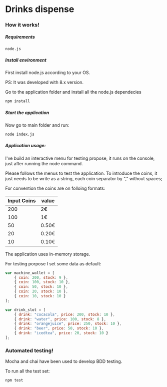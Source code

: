 

# Drinks dispense

### How it works!

##### Requirements
```
node.js
```

##### Install environment

First install node.js according to your OS.

PS: It was developed with 8.x version.


Go to the application folder and install all the node.js dependecies
 
```sh
npm install
```

##### Start the application

Now go to main folder and run:

```sh
node index.js
```

##### Application usage:

I've build an interactive menu for testing propose, it runs on the console, just after running the node command.

Please follows the menus to test the application. To introduce the coins, it just needs to be write as a string, each coin separator by "," without spaces;

For convention the coins are on folloing formats:

| Input Coins                |  value                       |
| -------------------------- | ---------------------------- | 
| 200                        |  2€                          |
| 100                        |  1€                          |
| 50                         |  0.50€                       |
| 20                         |  0.20€                       |
| 10                         |  0.10€                       |

The application uses in-memory storage.

For testing porpose I set some data as default: 

```javascript
var machine_wallet = [
    { coin: 200, stock: 9 },
    { coin: 100, stock: 10 },
    { coin: 50, stock: 10 },
    { coin: 20, stock: 10 },
    { coin: 10, stock: 10 }
];

var drink_slot = [
    { drink: "cocacola", price: 200, stock: 10 },
    { drink: "water", price: 100, stock: 8 },
    { drink: "orangejuice", price: 250, stock: 10 },
    { drink: "beer", price: 50, stock: 10 },
    { drink: "icedtea", price: 20, stock: 10 }
];
```

### Automated testing!

Mocha and chai have been used to develop BDD testing.

To run all the test set:
```
npm test
```
